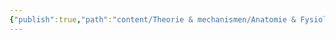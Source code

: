```yaml
---
{"publish":true,"path":"content/Theorie & mechanismen/Anatomie & Fysiologie/Nervus facialis.md","permalink":"/content/theorie-and-mechanismen/anatomie-and-fysiologie/nervus-facialis/","title":"Nervus facialis","tags":["Anatomie"]}
---
```


